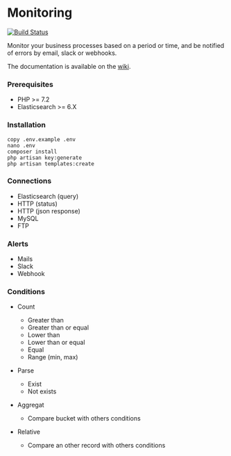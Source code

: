 # Monitoring

[![Build Status](https://travis-ci.org/StephaneBour/monitoring.svg?branch=master)](https://travis-ci.org/StephaneBour/monitoring)


Monitor your business processes based on a period or time, and be notified of errors by email, slack or webhooks.

The documentation is available on the [wiki](https://github.com/StephaneBour/monitoring/wiki).

### Prerequisites
- PHP >= 7.2
- Elasticsearch >= 6.X

### Installation

```shell
copy .env.example .env
nano .env
composer install
php artisan key:generate
php artisan templates:create
```

### Connections
* Elasticsearch (query)
* HTTP (status)
* HTTP (json response)
* MySQL
* FTP

### Alerts
* Mails
* Slack
* Webhook

### Conditions
* Count
  * Greater than
  * Greater than or equal
  * Lower than
  * Lower than or equal
  * Equal
  * Range (min, max)

* Parse
  * Exist
  * Not exists
  
* Aggregat
  * Compare bucket with others conditions
  
* Relative
  * Compare an other record with others conditions